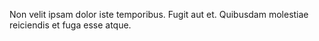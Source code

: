 Non velit ipsam dolor iste temporibus. Fugit aut et. Quibusdam molestiae reiciendis et fuga esse atque.